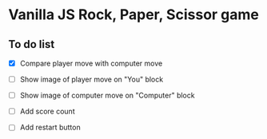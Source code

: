# Vanilla JS Rock, Paper, Scissor game

## To do list
* [x] Compare player move with computer move

* [ ] Show image of player move on "You" block

* [ ] Show image of computer move on "Computer" block

* [ ] Add score count

* [ ] Add restart button